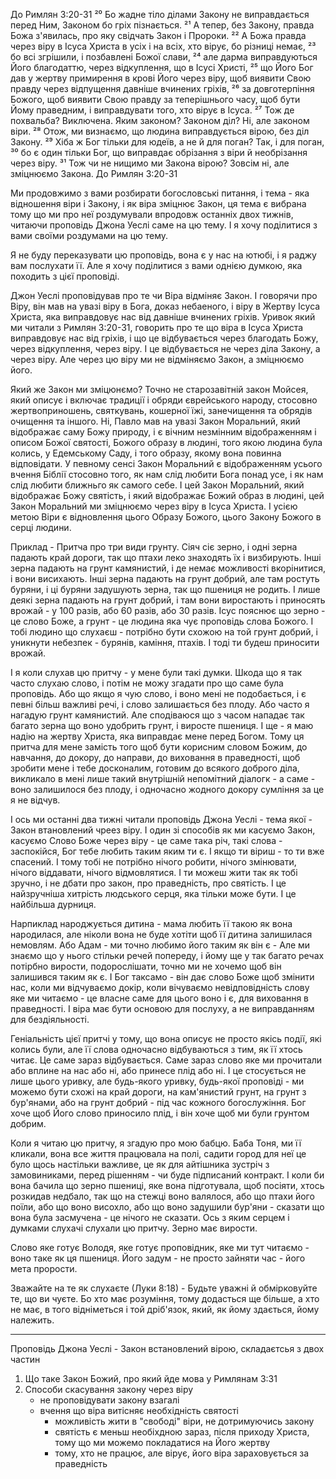До Римлян 3:20-31
²⁰ Бо жадне тіло ділами Закону не виправдається перед Ним, Законом бо гріх пізнається. ²¹ А тепер, без Закону, правда Божа з'явилась, про яку свідчать Закон і Пророки. ²² А Божа правда через віру в Ісуса Христа в усіх і на всіх, хто вірує, бо різниці немає, ²³ бо всі згрішили, і позбавлені Божої слави, ²⁴ але дарма виправдуються Його благодаттю, через відкуплення, що в Ісусі Христі, ²⁵ що Його Бог дав у жертву примирення в крові Його через віру, щоб виявити Свою правду через відпущення давніше вчинених гріхів, ²⁶ за довготерпіння Божого, щоб виявити Свою правду за теперішнього часу, щоб бути Йому праведним, і виправдувати того, хто вірує в Ісуса. ²⁷ Тож де похвальба? Виключена. Яким законом? Законом діл? Ні, але законом віри. ²⁸ Отож, ми визнаємо, що людина виправдується вірою, без діл Закону. ²⁹ Хіба ж Бог тільки для юдеїв, а не й для поган? Так, і для поган, ³⁰ бо є один тільки Бог, що виправдає обрізання з віри й необрізання через віру. ³¹ Тож чи не нищимо ми Закона вірою? Зовсім ні, але зміцнюємо Закона.
До Римлян 3:20-31

Ми продовжимо з вами розбирати богословські питання, і тема - яка відношення віри і Закону, і як віра зміцнює Закон, ця тема є вибрана тому що ми про неї роздумували впродовж останніх двох тижнів, читаючи проповідь Джона Уеслі саме на цю тему. І я хочу поділитися з вами своїми роздумами на цю тему.

Я не буду переказувати цю проповідь, вона є у нас на ютюбі, і я раджу вам послухати її. Але я хочу поділитися з вами однією думкою, яка походить з цієї проповіді. 

Джон Уеслі проповідував про те чи Віра відміняє Закон. І говорячи про Віру, він мав на увазі віру в Бога, доказ небаеного, і віру в Жертву Ісуса Христа, яка виправдовує нас від давніше вчинених гріхів. Уривок який ми читали з Римлян 3:20-31, говорить про те що віра в Ісуса Христа виправдовує нас від гріхів, і що це відбувається через благодать Божу, через відкуплення, через віру. І це відбувається не через діла Закону, а через віру. Але через цю віру ми не відміняємо Закон, а зміцнюємо його.

Який же Закон ми зміцюнємо? Точно не старозавітній закон Мойсея, який описує і включає традиції і обряди єврейського народу, стосовно жертвоприношень, святкувань, кошерної їжі, занечищення та обрядів очищення та іншого. Ні, Павло мав на увазі Закон Моральний, який відображає саму Божу природу, і є вічним незмінним відображенням і описом Божої святості, Божого образу в людині, того якою людина була колись, у Едемському Саду, і того образу, якому вона повинна відповідати. У певному сенсі Закон Моральний є відображенням усього вчення Біблії стосовно того, як нам слід любити Бога понад усе, і як нам слід любити ближньго як самого себе. І цей Закон Моральний, який відображає Божу святість, і який відображає Божий образ в людині, цей Закон Моральний ми зміцнюємо через віру в Ісуса Христа. І усією метою Віри є відновлення цього Образу Божого, цього Закону Божого в серці людини. 



Приклад - Притча про три види грунту. Сіяч сіє зерно, і одні зерна падають край дороги, так що птахи леко знаходять їх і визбирують. Інші зерна падають на грунт камянистий, і де немає можливості вкорінитися, і вони висихають. Інші зерна падають на грунт добрий, але там ростуть буряни, і ці буряни задушують зерна, так що пшениця не родить. І лише деякі зерна падають на грунт добрий, і там вони виростають і приносять врожай - у 100 разів, або 60 разів, або 30 разів. 
Ісус пояснює що зерно - це слово Боже, а грунт - це людина яка чує проповідь слова Божого. І тобі людино що слухаєш - потрібно бути схожою на той грунт добрий, і уникнути небезпек - бурянів, каміння, птахів. І тоді ти будеш приносити врожай.

І я коли слухав цю притчу - у мене були такі думки. Шкода що я так часто слухаю слово, і потім не можу згадати про що саме була проповідь. Або що якщо я чую слово, і воно мені не подобається, і є певні більш важливі речі, і слово залишається без плоду. Або часто я нагадую грунт камянистий. Але сподіваюся що з часом нападає так багато зерна що воно удобрить грунт, і виросте пшениця. І ще - я маю надію на жертву Христа, яка виправдає мене перед Богом. 
Тому ця притча для мене замість того щоб бути корисним словом Божим, до навчання, до докору, до направи, до виховання в праведності, щоб зробити мене і тебе досконалим, готовим до всякого доброго діла, викликало в мені лише такий внутрішній непомітний діалогк - а саме - воно залишилося без плоду, і одночасно жодного докору сумління за це я не відчув. 

І ось ми останні два тижні читали проповідь Джона Уеслі - тема якої - Закон втановлений чреез віру. І один зі способів як ми касуємо Закон, касуємо Слово Боже через віру - це саме така річ, такі слова - заспокійся, Бог тебе любить таким яким ти є. І якщо ти віриш - то ти вже спасений. І тому тобі не потрібно нічого робити, нічого змінювати, нічого віддавати, нічого відмовлятися. І ти можеш жити так як тобі зручно, і не дбати про закон, про праведність, про святість. І це найзручніша хитрість людського серця, яка тільки може бути. І це найбільша дурниця. 

Нарпиклад народжується дитина - мама любить її такою як вона народилася, але ніколи вона не буде хотіти щоб її дитина залишилася немовлям. Або Адам - ми точно любимо його таким як він є - Але ми знаємо що у нього стільки речей попереду, і йому ще у так багато речах потірбно вирости, подорослішати, точно ми не хочемо щоб він залишився таким як є. І Бог таксамо - він дає слово Боже щоб змінити нас, коли ми відчуваємо докір, коли вічуваємо невідповідність слову яке ми читаємо - це власне саме для цього воно і є, для виховання в праведності. І віра має бути основою для послуху, а не виправданням для бездіяльності. 

Геніальність цієї притчі у тому, що вона описує не просто якісь події, які колись були, але її слова одночасно відбуваються з тим, як її хтось читає. Це саме зараз відбувається. Саме зараз слово яке ми прочитали або вплине на нас або ні, або принесе плід або ні. І це стосується не лише цього уривку, але будь-якого уривку, будь-якої проповіді - ми можемо бути схожі на край дороги, на кам'янистий грунт, на грунт з бур'янами, або на грунт добрий - під час кожного богослужіння. Бог хоче щоб Його слово приносило плід, і він хоче щоб ми були грунтом добрим. 

Коли я читаю цю притчу, я згадую про мою бабцю. Баба Тоня, ми її кликали, вона все життя працювала на полі, садити город для неї це було щось настільки важливе, це як для айтішника зустріч з замовиниками, перед рішенням - чи буде підписаний контракт. І коли би вона бачила що зерно пшениці, яке вона підготувала, щоб посіяти, хтось розкидав недбало, так що на стежці воно валялося, або що птахи його поїли, або що воно висохло, або що воно задушили бур'яни - сказати що вона була засмучена - це нічого не сказати. Ось з яким серцем і думками слухачі слухали цю притчу. Зерно має вирости. 

Слово яке готує Володя, яке готує проповідник, яке ми тут читаємо - воно таке як ця пшениця. Його задум - не просто зайняти час - його мета прорости. 

Зважайте на те як слухаєте (Луки 8:18) - Будьте уважні й обмірковуйте те, що ви чуєте. Бо хто має розуміння, тому додасться ще більше, а хто не має, в того відніметься і той дріб'язок, який, як йому здається, йому належить.



____

Проповідь Джона Уеслі - Закон встановлений вірою, складаєтсья з двох частин
1. Що таке Закон Божий, про який йде мова у Римлянам 3:31
2. Способи скасування закону через віру
   - не проповідувати закону взагалі
   - вчення що віра витісняє необхідність святості
     - можливість жити в "свободі" віри, не дотримуючись закону
     - святість є меньш необіхдною зараз, після приходу Христа, тому що ми можемо покладатися на Його жертву
     - тому, хто не працює, але вірує, його віра зараховується за праведність
